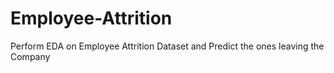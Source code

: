 # Employee-Attrition
Perform EDA on Employee Attrition Dataset and Predict the ones leaving the Company
